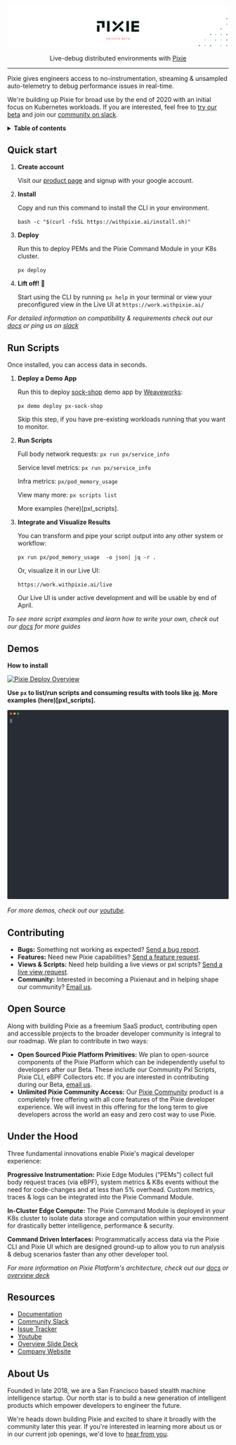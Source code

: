 <p align="center">

  ![Pixie!](pixie_banner_light.png)

  <p align="center">
    Live-debug distributed environments with <a href="https://work.withpixie.ai/">Pixie</a>
  </p>

</p>

---

Pixie gives engineers access to no-instrumentation, streaming & unsampled auto-telemetry to debug performance issues in real-time.

We're building up Pixie for broad use by the end of 2020 with an initial focus on Kubernetes workloads. If you are interested, feel free to [try our beta](https://withpixie.ai/) and join our [community on slack](https://slackin.withpixie.ai/).

<details>
  <summary><strong>Table of contents</strong></summary>

- [Quick Start](#quick-start)
- [Run Scripts](#run-scripts)
- [Demos](#Demos)
- [Contributing](#contributing)
- [Open Source](#open-source)
- [Under the Hood](#under-the-hood)
- [About Us](#about-us)
</details>


## Quick start

1. **Create account**

    Visit our [product page](https://work.withpixie.ai/) and signup with your google account.

2. **Install**

    Copy and run this command to install the CLI in your environment.

    `bash -c "$(curl -fsSL https://withpixie.ai/install.sh)"`

3. **Deploy**

    Run this to deploy PEMs and the Pixie Command Module in your K8s cluster.

    `px deploy`

4. **Lift off! 🚀**

    Start using the CLI by running `px help` in your terminal or view your preconfigured view in the Live UI at `https://work.withpixie.ai/`

_For detailed information on compatibility & requirements check out our [docs](https://work.withpixie.ai/docs/getting-started/compatibility-requirements) or  ping us on [slack](https://slackin.withpixie.ai/)_


## Run Scripts

Once installed, you can access data in seconds.

1. **Deploy a Demo App**

    Run this to deploy [sock-shop](https://github.com/microservices-demo/microservices-demo) demo app by [Weaveworks](https://www.weave.works/):

    `px demo deploy px-sock-shop`

    Skip this step, if you have pre-existing workloads running that you want to monitor.

3. **Run Scripts**

    Full body network requests: `px run px/service_info`

    Service level metrics: `px run px/service_info`

    Infra metrics: `px/pod_memory_usage`

    View many more: `px scripts list`

    More examples (here)[pxl_scripts].

4. **Integrate and Visualize Results**

    You can transform and pipe your script output into any other system or workflow:

    `px run px/pod_memory_usage  -o json| jq -r .`


    Or, visualize it in our Live UI:

    `https://work.withpixie.ai/live`

    Our Live UI is under active development and will be usable by end of April.


_To see more script examples and learn how to write your own, check out our [docs](https://work.withpixie.ai/docs) for more guides_

## Demos

**How to install**

[![Pixie Deploy Overview](https://img.youtube.com/vi/iMh2f8abTYU/0.jpg)](https://www.youtube.com/watch?v=iMh2f8abTYU)


**Use `px` to list/run scripts and consuming results with tools like [jq](https://stedolan.github.io/jq/). More examples (here)[pxl_scripts].**

![CLI Demo](./cli_demo.svg)


_For more demos, check out our  [youtube](https://www.youtube.com/channel/UCOMCDRvBVNIS0lCyOmst7eg/videos)._

## Contributing

- **Bugs:** Something not working as expected? [Send a bug report](https://github.com/pixie-labs/pixie/issues/new?template=Bug_report.md).
- **Features:** Need new Pixie capabilities? [Send a feature request](https://github.com/pixie-labs/pixie/issues/new?template=Feature_request.md).
- **Views & Scripts:** Need help building a live views or pxl scripts? [Send a live view request](https://github.com/pixie-labs/pixie/issues/new?template=Live_view_request.md).
- **Community:** Interested in becoming a Pixienaut and in helping shape our community? [Email us](mailto:community@pixielabs.ai).


## Open Source

Along with building Pixie as a freemium SaaS product, contributing open and accessible projects to the broader developer community is integral to our roadmap. We plan to contribute in two ways:

- **Open Sourced Pixie Platform Primitives:** We plan to open-source components of the Pixie Platform which can be independently useful to developers after our Beta. These include our Community Pxl Scripts, Pixie CLI, eBPF Collectors etc. If you are interested in contributing during our Beta, [email us](mailto:community@pixielabs.ai).
- **Unlimited Pixie Community Access:** Our [Pixie Community](https://work.withpixie.ai/) product is a completely free offering with all core features of the Pixie developer experience. We will invest in this offering for the long term to give developers across the world an easy and zero cost way to use Pixie.

## Under the Hood

Three fundamental innovations enable Pixie's magical developer experience:

**Progressive Instrumentation:**  Pixie Edge Modules (“PEMs”) collect full body request traces (via eBPF), system metrics & K8s events without the need for code-changes and at less than 5% overhead. Custom metrics, traces & logs can be integrated into the Pixie Command Module.

**In-Cluster  Edge Compute:** The Pixie Command Module is deployed in your K8s cluster to isolate data storage and computation  within your environment for  drastically better intelligence, performance & security.

**Command Driven Interfaces:** Programmatically access data via the Pixie CLI and Pixie UI which are designed ground-up to allow you to run analysis & debug scenarios faster than any other developer tool.

_For more information on Pixie Platform's architecture, check out our [docs](https://work.withpixie.ai/docs) or [overview deck](https://docsend.com/view/kj38d76)_

## Resources

- [Documentation](https://work.withpixie.ai/docs)
- [Community Slack](https://slackin.withpixie.ai/)
- [Issue Tracker](https://github.com/pixie-labs/pixie/issues)
- [Youtube](https://www.youtube.com/channel/UCOMCDRvBVNIS0lCyOmst7eg/videos)
- [Overview Slide Deck](https://docsend.com/view/kj38d76)
- [Company Website](https://pixielabs.ai)

## About Us

Founded in late 2018, we are a San Francisco based stealth machine intelligence startup. Our north star is to build a new generation of intelligent products which empower developers to engineer the future.

We're heads down building Pixie and excited to share it broadly with the community later this year.  If you're interested in learning more about us or in our current job openings, we'd love to [hear from you](mailto:info@pixielabs.ai).

